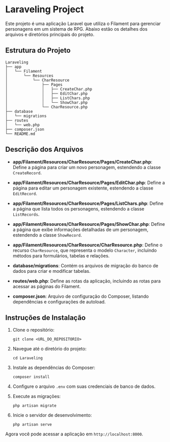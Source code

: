 # Laraveling Project

Este projeto é uma aplicação Laravel que utiliza o Filament para gerenciar personagens em um sistema de RPG. Abaixo estão os detalhes dos arquivos e diretórios principais do projeto.

## Estrutura do Projeto

```
Laraveling
├── app
│   └── Filament
│       └── Resources
│           └── CharResource
│               ├── Pages
│               │   ├── CreateChar.php
│               │   ├── EditChar.php
│               │   ├── ListChars.php
│               │   └── ShowChar.php
│               └── CharResource.php
├── database
│   └── migrations
├── routes
│   └── web.php
├── composer.json
└── README.md
```

## Descrição dos Arquivos

- **app/Filament/Resources/CharResource/Pages/CreateChar.php**: Define a página para criar um novo personagem, estendendo a classe `CreateRecord`.

- **app/Filament/Resources/CharResource/Pages/EditChar.php**: Define a página para editar um personagem existente, estendendo a classe `EditRecord`.

- **app/Filament/Resources/CharResource/Pages/ListChars.php**: Define a página que lista todos os personagens, estendendo a classe `ListRecords`.

- **app/Filament/Resources/CharResource/Pages/ShowChar.php**: Define a página que exibe informações detalhadas de um personagem, estendendo a classe `ShowRecord`.

- **app/Filament/Resources/CharResource/CharResource.php**: Define o recurso `CharResource`, que representa o modelo `Character`, incluindo métodos para formulários, tabelas e relações.

- **database/migrations**: Contém os arquivos de migração do banco de dados para criar e modificar tabelas.

- **routes/web.php**: Define as rotas da aplicação, incluindo as rotas para acessar as páginas do Filament.

- **composer.json**: Arquivo de configuração do Composer, listando dependências e configurações de autoload.

## Instruções de Instalação

1. Clone o repositório:
   ```
   git clone <URL_DO_REPOSITORIO>
   ```

2. Navegue até o diretório do projeto:
   ```
   cd Laraveling
   ```

3. Instale as dependências do Composer:
   ```
   composer install
   ```

4. Configure o arquivo `.env` com suas credenciais de banco de dados.

5. Execute as migrações:
   ```
   php artisan migrate
   ```

6. Inicie o servidor de desenvolvimento:
   ```
   php artisan serve
   ```

Agora você pode acessar a aplicação em `http://localhost:8000`.